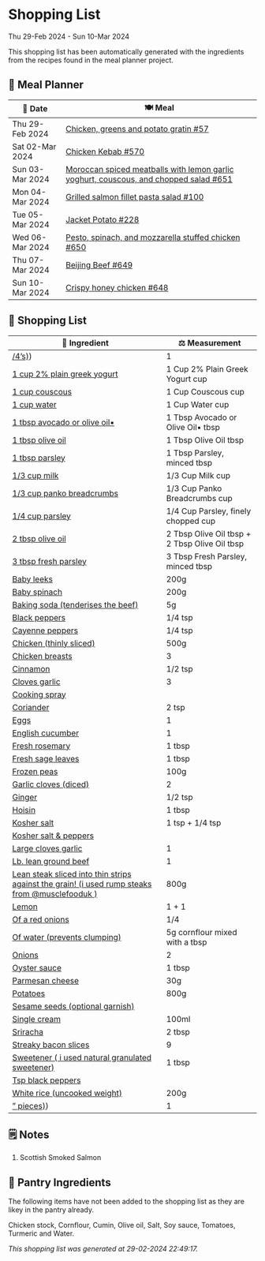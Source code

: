 # Shopping List

Thu 29-Feb 2024 - Sun 10-Mar 2024

This shopping list has been automatically generated with the ingredients from the recipes found in the meal planner project.

## 📅 Meal Planner

|📅 Date| 🍽️ Meal|
|----|----|
|Thu 29-Feb 2024|[Chicken, greens and potato gratin #57](https://github.com/jcallaghan/The-Cookbook/issues/57)|
|Sat 02-Mar 2024|[Chicken Kebab #570](https://github.com/jcallaghan/The-Cookbook/issues/570)|
|Sun 03-Mar 2024|[Moroccan spiced meatballs with lemon garlic yoghurt, couscous, and chopped salad #651](https://github.com/jcallaghan/The-Cookbook/issues/651)|
|Mon 04-Mar 2024|[Grilled salmon fillet pasta salad #100](https://github.com/jcallaghan/The-Cookbook/issues/100)|
|Tue 05-Mar 2024|[Jacket Potato #228](https://github.com/jcallaghan/The-Cookbook/issues/228)|
|Wed 06-Mar 2024|[Pesto, spinach, and mozzarella stuffed chicken  #650](https://github.com/jcallaghan/The-Cookbook/issues/650)|
|Thu 07-Mar 2024|[Beijing Beef #649](https://github.com/jcallaghan/The-Cookbook/issues/649)|
|Sun 10-Mar 2024|[Crispy honey chicken  #648](https://github.com/jcallaghan/The-Cookbook/issues/648)|

## 🛒 Shopping List

| 🍌 Ingredient| ⚖️ Measurement|
|----------|-----------|
|[/4’s)](https://www.sainsburys.co.uk/gol-ui/SearchResults//4’s))|1|
|[1 cup 2% plain greek yogurt](https://www.sainsburys.co.uk/gol-ui/SearchResults/1%20cup%202%%20plain%20greek%20yogurt)|1 Cup 2% Plain Greek Yogurt cup|
|[1 cup couscous](https://www.sainsburys.co.uk/gol-ui/SearchResults/1%20cup%20couscous)|1 Cup Couscous cup|
|[1 cup water](https://www.sainsburys.co.uk/gol-ui/SearchResults/1%20cup%20water)|1 Cup Water cup|
|[1 tbsp avocado or olive oil▪️](https://www.sainsburys.co.uk/gol-ui/SearchResults/1%20tbsp%20avocado%20or%20olive%20oil▪️)|1 Tbsp Avocado or Olive Oil▪️ tbsp|
|[1 tbsp olive oil](https://www.sainsburys.co.uk/gol-ui/SearchResults/1%20tbsp%20olive%20oil)|1 Tbsp Olive Oil tbsp|
|[1 tbsp parsley](https://www.sainsburys.co.uk/gol-ui/SearchResults/1%20tbsp%20parsley)|1 Tbsp Parsley, minced tbsp|
|[1/3 cup milk](https://www.sainsburys.co.uk/gol-ui/SearchResults/1/3%20cup%20milk)|1/3 Cup Milk cup|
|[1/3 cup panko breadcrumbs](https://www.sainsburys.co.uk/gol-ui/SearchResults/1/3%20cup%20panko%20breadcrumbs)|1/3 Cup Panko Breadcrumbs cup|
|[1/4 cup parsley](https://www.sainsburys.co.uk/gol-ui/SearchResults/1/4%20cup%20parsley)|1/4 Cup Parsley, finely chopped cup|
|[2 tbsp olive oil](https://www.sainsburys.co.uk/gol-ui/SearchResults/2%20tbsp%20olive%20oil)|2 Tbsp Olive Oil tbsp + 2 Tbsp Olive Oil tbsp|
|[3 tbsp fresh parsley](https://www.sainsburys.co.uk/gol-ui/SearchResults/3%20tbsp%20fresh%20parsley)|3 Tbsp Fresh Parsley, minced tbsp|
|[Baby leeks](https://www.sainsburys.co.uk/gol-ui/SearchResults/Baby%20leeks)|200g|
|[Baby spinach](https://www.sainsburys.co.uk/gol-ui/SearchResults/Baby%20spinach)|200g|
|[Baking soda (tenderises the beef)](https://www.sainsburys.co.uk/gol-ui/SearchResults/Baking%20soda%20(tenderises%20the%20beef))|5g|
|[Black peppers](https://www.sainsburys.co.uk/gol-ui/SearchResults/Black%20peppers)|1/4 tsp|
|[Cayenne peppers](https://www.sainsburys.co.uk/gol-ui/SearchResults/Cayenne%20peppers)|1/4 tsp|
|[Chicken (thinly sliced)](https://www.sainsburys.co.uk/gol-ui/SearchResults/Chicken%20(thinly%20sliced))|500g|
|[Chicken breasts](https://www.sainsburys.co.uk/gol-ui/SearchResults/Chicken%20breasts)|3|
|[Cinnamon](https://www.sainsburys.co.uk/gol-ui/SearchResults/Cinnamon)|1/2 tsp|
|[Cloves garlic](https://www.sainsburys.co.uk/gol-ui/SearchResults/Cloves%20garlic)|3|
|[Cooking spray](https://www.sainsburys.co.uk/gol-ui/SearchResults/Cooking%20spray)||
|[Coriander](https://www.sainsburys.co.uk/gol-ui/SearchResults/Coriander)|2 tsp|
|[Eggs](https://www.sainsburys.co.uk/gol-ui/SearchResults/Eggs)|1|
|[English cucumber](https://www.sainsburys.co.uk/gol-ui/SearchResults/English%20cucumber)|1|
|[Fresh rosemary](https://www.sainsburys.co.uk/gol-ui/SearchResults/Fresh%20rosemary)|1 tbsp|
|[Fresh sage leaves](https://www.sainsburys.co.uk/gol-ui/SearchResults/Fresh%20sage%20leaves)|1 tbsp|
|[Frozen peas](https://www.sainsburys.co.uk/gol-ui/SearchResults/Frozen%20peas)|100g|
|[Garlic cloves (diced)](https://www.sainsburys.co.uk/gol-ui/SearchResults/Garlic%20cloves%20(diced))|2|
|[Ginger](https://www.sainsburys.co.uk/gol-ui/SearchResults/Ginger)|1/2 tsp|
|[Hoisin](https://www.sainsburys.co.uk/gol-ui/SearchResults/Hoisin)|1 tbsp|
|[Kosher salt](https://www.sainsburys.co.uk/gol-ui/SearchResults/Kosher%20salt)|1 tsp + 1/4 tsp|
|[Kosher salt & peppers](https://www.sainsburys.co.uk/gol-ui/SearchResults/Kosher%20salt%20&%20peppers)||
|[Large cloves garlic](https://www.sainsburys.co.uk/gol-ui/SearchResults/Large%20cloves%20garlic)|1|
|[Lb. lean ground beef](https://www.sainsburys.co.uk/gol-ui/SearchResults/Lb.%20lean%20ground%20beef)|1|
|[Lean steak sliced into thin strips against the grain! (i used rump steaks from @musclefooduk )](https://www.sainsburys.co.uk/gol-ui/SearchResults/Lean%20steak%20sliced%20into%20thin%20strips%20against%20the%20grain!%20(i%20used%20rump%20steaks%20from%20@musclefooduk%20))|800g|
|[Lemon](https://www.sainsburys.co.uk/gol-ui/SearchResults/Lemon)|1 + 1|
|[Of a red onions](https://www.sainsburys.co.uk/gol-ui/SearchResults/Of%20a%20red%20onions)|1/4|
|[Of water (prevents clumping)](https://www.sainsburys.co.uk/gol-ui/SearchResults/Of%20water%20(prevents%20clumping))|5g cornflour mixed with a tbsp|
|[Onions](https://www.sainsburys.co.uk/gol-ui/SearchResults/Onions)|2|
|[Oyster sauce](https://www.sainsburys.co.uk/gol-ui/SearchResults/Oyster%20sauce)|1 tbsp|
|[Parmesan cheese](https://www.sainsburys.co.uk/gol-ui/SearchResults/Parmesan%20cheese)|30g|
|[Potatoes](https://www.sainsburys.co.uk/gol-ui/SearchResults/Potatoes)|800g|
|[Sesame seeds (optional garnish)](https://www.sainsburys.co.uk/gol-ui/SearchResults/Sesame%20seeds%20(optional%20garnish))||
|[Single cream](https://www.sainsburys.co.uk/gol-ui/SearchResults/Single%20cream)|100ml|
|[Sriracha](https://www.sainsburys.co.uk/gol-ui/SearchResults/Sriracha)|2 tbsp|
|[Streaky bacon slices](https://www.sainsburys.co.uk/gol-ui/SearchResults/Streaky%20bacon%20slices)|9|
|[Sweetener ( i used natural granulated sweetener)](https://www.sainsburys.co.uk/gol-ui/SearchResults/Sweetener%20(%20i%20used%20natural%20granulated%20sweetener))|1 tbsp|
|[Tsp black peppers](https://www.sainsburys.co.uk/gol-ui/SearchResults/Tsp%20black%20peppers)||
|[White rice (uncooked weight)](https://www.sainsburys.co.uk/gol-ui/SearchResults/White%20rice%20(uncooked%20weight))|200g|
|[” pieces)](https://www.sainsburys.co.uk/gol-ui/SearchResults/”%20pieces))|1|

## 🗒️ Notes

1. Scottish Smoked Salmon

## 🏪 Pantry Ingredients

The following items have not been added to the shopping list as they are likey in the pantry already.

Chicken stock, Cornflour, Cumin, Olive oil, Salt, Soy sauce, Tomatoes, Turmeric and Water.


_This shopping list was generated at 29-02-2024 22:49:17._